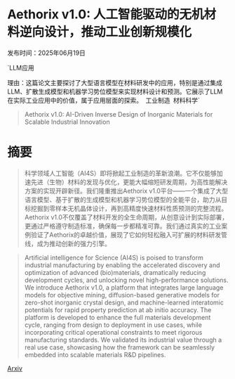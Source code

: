 # Aethorix v1.0: 人工智能驱动的无机材料逆向设计，推动工业创新规模化

发布时间：2025年06月19日

`LLM应用

理由：这篇论文主要探讨了大型语言模型在材料研发中的应用，特别是通过集成LLM、扩散生成模型和机器学习势位模型来实现材料设计和预测。它展示了LLM在实际工业应用中的价值，属于应用层面的探索。` `工业制造` `材料科学`

> Aethorix v1.0: AI-Driven Inverse Design of Inorganic Materials for Scalable Industrial Innovation

# 摘要

> 科学领域人工智能（AI4S）即将掀起工业制造的革新浪潮。它不仅能够加速先进（生物）材料的发现与优化，更能大幅缩短研发周期，为高性能解决方案的实现开辟新径。我们隆重推出Aethorix v1.0平台——一个集成了大型语言模型、基于扩散的生成模型和机器学习势位模型的全能平台，助力从目标挖掘到零样本无机晶体设计，再到高精度快速材料性质预测的完整流程。Aethorix v1.0不仅覆盖了材料开发的全生命周期，从创意设计到实际部署，更通过严格遵守制造标准，确保每一步都精准可靠。我们通过真实的工业案例验证了Aethorix的卓越价值，展现了它如何轻松融入可扩展的材料研发管线，成为推动创新的强力引擎。

> Artificial intelligence for Science (AI4S) is poised to transform industrial manufacturing by enabling the accelerated discovery and optimization of advanced (bio)materials, dramatically reducing development cycles, and unlocking novel high-performance solutions. We introduce Aethorix v1.0, a platform that integrates large language models for objective mining, diffusion-based generative models for zero-shot inorganic crystal design, and machine-learned interatomic potentials for rapid property prediction at ab initio accuracy. The platform is developed to enhance the full materials development cycle, ranging from design to deployment in use cases, while incorporating critical operational constraints to meet rigorous manufacturing standards. We validated its industrial value through a real use case, showcasing how the framework can be seamlessly embedded into scalable materials R&D pipelines.

[Arxiv](https://arxiv.org/abs/2506.16609)